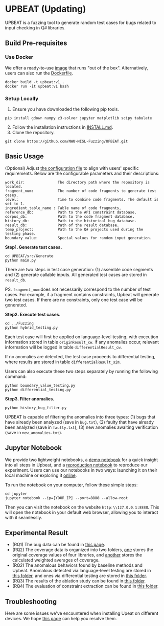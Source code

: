 # UPBEAT (Updating)

UPBEAT is a fuzzing tool to generate random test cases for bugs related to input checking in Q# libraries.

## Build Pre-requisites

### Use Docker

We offer a ready-to-use [image]() that runs "out of the box". Alternatively, users can also run the [Dockerfile](build/Dockerfile). 

```
docker build -t upbeat:v1 .
docker run -it upbeat:v1 bash
```

### Setup Locally

1. Ensure you have downloaded the following pip tools.
```
pip install gdown numpy z3-solver jupyter matplotlib scipy tabulate
```
2. Follow the installation instructions in [INSTALL.md](build/INSTALL.md).
3. Clone the repository.
```
git clone https://github.com/NWU-NISL-Fuzzing/UPBEAT.git
```

## Basic Usage

(Optional) Adjust [the configuration file](src/config.json) to align with users' specific requirements. Below are the configurable parameters and their descriptions:

```
work_dir:               The directory path where the repository is located.
fragment_num:           The number of code fragments to generate test cases.
level:                  Time to combine code fragments. The default is set to 1.
ingredient_table_name : Table name of code fragments,
reference_db:           Path to the API constraint database.
corpus_db:              Path to the code fragment database.
history_db:             Path to the historical bug database.
result_db:              Path of the result database.
temp_project:           Path to the Q# projects used during the testing phase.
boundary_value:         Special values for random input generation.
```

**Step1. Generate test cases.**

```
cd UPBEAT/src/Generate
python main.py
```

There are two steps in test case generation: (1) assemble code segments and (2) generate callable inputs. All generated test cases are stored in `result_db`.

PS. `fragment_num` does not necessarily correspond to the number of test cases. For example, if a fragment contains constraints, Upbeat will generate two test cases. If there are no constraints, only one test case will be generated.

**Step2. Execute test cases.**

```
cd ../Fuzzing
python hybrid_testing.py
```

Each test case will first be applied on language-level testing, with execution information stored in table `originResult_cw`. If any anomalies occur, relevant information will be logged in table `differentialResult_cw`. 

If no anomalies are detected, the test case proceeds to differential testing, where results are stored in table `differentialResult_sim`.

Users can also execute these two steps separately by running the following command:

```
python boundary_value_testing.py
python differential_testing.py
```

**Step3. Filter anomalies.**

```
python history_bug_filter.py
```

UPBEAT is capable of filtering the anomalies into three types: (1) bugs that have already been analyzed (save in `bug.txt`), (2) faulty that have already been analyzed (save in `faulty.txt`), (3) new anomalies awaiting verification (save in `new_anomalies.txt`). 

## Jupyter Notebook

We provide two lightweight notebooks, a [demo notebook](jupyter/demo.ipynb) for a quick insight into all steps in Upbeat, and a [reproduction notebook](jupyter/reproduction.ipynb) to reproduce our experiment. Users can use our notebooks in two ways: launching it on their local machine or exploring it [online]().

To run the notebook on your computer, follow these simple steps:

```
cd jupyter
jupyter notebook --ip=[YOUR_IP] --port=8888 --allow-root
```

Then you can visit the notebook on the website `http:\\127.0.0.1:8888`. This will open the notebook in your default web browser, allowing you to interact with it seamlessly.

## Experimental Result

+ (RQ1) The bug data can be found in [this page](data/result/BugList.md). 
+ (RQ2) The coverage data is organized into two folders, [one](data/experiment/cov-result-origin) stores the original coverage values of four libraries, and [another](data/experiment/cov-result-calculated) stores the calculated weighted averages of coverage.
+ (RQ2) The anomalous behaviors found by baseline methods and Upbeat. Anomalous detected via language-level testing are stored in [this folder](data/experiment/anomalies-lang), and ones via differential testing are stored in [this folder](data/experiment/anomalies-diff).
+ (RQ3) The results of the ablation study can be found in [this folder](data/experiment/ablation-study).
+ (RQ4) The evaluation of constraint extraction can be found in [this folder](data/experiment/constraint-extraction).

## Troubleshooting

Here are some issues we've encountered when installing Upeat on different devices. We hope [this page](build/CommonIssues.md) can help you resolve them.
